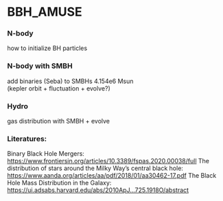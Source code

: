 # BBH_AMUSE

### N-body
how to initialize BH particles

### N-body with SMBH
add binaries (Seba) to SMBHs 4.154e6 Msun  
(kepler orbit + fluctuation + evolve?)

### Hydro
gas distribution with SMBH + evolve




### Literatures:
Binary Black Hole Mergers: https://www.frontiersin.org/articles/10.3389/fspas.2020.00038/full
The distribution of stars around the Milky Way’s central black hole: https://www.aanda.org/articles/aa/pdf/2018/01/aa30462-17.pdf
The Black Hole Mass Distribution in the Galaxy: https://ui.adsabs.harvard.edu/abs/2010ApJ...725.1918O/abstract

